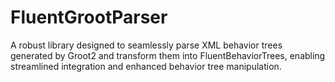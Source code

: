 # FluentGrootParser
A robust library designed to seamlessly parse XML behavior trees generated by Groot2 and transform them into FluentBehaviorTrees, enabling streamlined integration and enhanced behavior tree manipulation.
